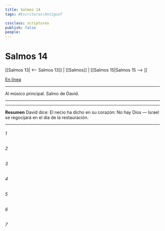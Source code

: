 ```yaml
---
title: Salmos 14
tags: #Escrituras\AntiguoT

cssclass: scriptures
publish: false
people:
---
```


# Salmos 14
[[Salmos 13| <-- Salmos 13]] | [[Salmos]] | [[Salmos 15|Salmos 15 --> ]]

[En línea](https://churchofjesuschrist.org/study/scriptures/ot/ps/14?lang=spa)

---
Al músico principal. Salmo de David.

---

---
__Resumen__
David dice: El necio ha dicho en su corazón: No hay Dios — Israel se regocijará en el día de la restauración.

---
###### 1 


###### 2 


###### 3 


###### 4 


###### 5 


###### 6 


###### 7 


